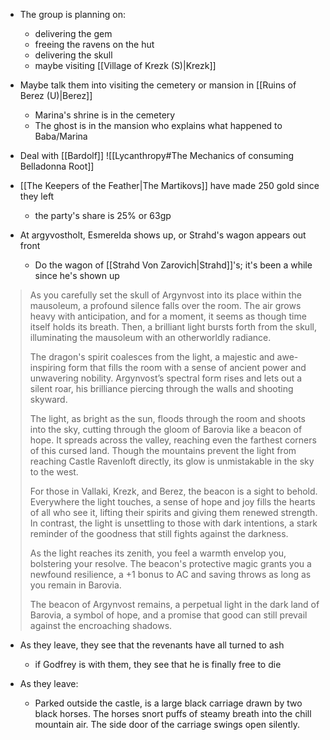 - The group is planning on:
	- delivering the gem
	- freeing the ravens on the hut
	- delivering the skull
	- maybe visiting [[Village of Krezk (S)|Krezk]]

- Maybe talk them into visiting the cemetery or mansion in [[Ruins of Berez (U)|Berez]]
	- Marina's shrine is in the cemetery
	- The ghost is in the mansion who explains what happened to Baba/Marina
	
- Deal with [[Bardolf]]
![[Lycanthropy#The Mechanics of consuming Belladonna Root]]


- [[The Keepers of the Feather|The Martikovs]] have made 250 gold since they left
	- the party's share is 25% or 63gp

- At argyvostholt, Esmerelda shows up, or Strahd's wagon appears out front
	- Do the wagon of [[Strahd Von Zarovich|Strahd]]'s; it's been a while since he's shown up

>As you carefully set the skull of Argynvost into its place within the mausoleum, a profound silence falls over the room. The air grows heavy with anticipation, and for a moment, it seems as though time itself holds its breath. Then, a brilliant light bursts forth from the skull, illuminating the mausoleum with an otherworldly radiance.
>
>The dragon's spirit coalesces from the light, a majestic and awe-inspiring form that fills the room with a sense of ancient power and unwavering nobility. Argynvost’s spectral form rises and lets out a silent roar, his brilliance piercing through the walls and shooting skyward.
>
>The light, as bright as the sun, floods through the room and shoots into the sky, cutting through the gloom of Barovia like a beacon of hope. It spreads across the valley, reaching even the farthest corners of this cursed land. Though the mountains prevent the light from reaching Castle Ravenloft directly, its glow is unmistakable in the sky to the west.
>
>For those in Vallaki, Krezk, and Berez, the beacon is a sight to behold. Everywhere the light touches, a sense of hope and joy fills the hearts of all who see it, lifting their spirits and giving them renewed strength. In contrast, the light is unsettling to those with dark intentions, a stark reminder of the goodness that still fights against the darkness.
>
>As the light reaches its zenith, you feel a warmth envelop you, bolstering your resolve. The beacon's protective magic grants you a newfound resilience, a +1 bonus to AC and saving throws as long as you remain in Barovia.
>
>The beacon of Argynvost remains, a perpetual light in the dark land of Barovia, a symbol of hope, and a promise that good can still prevail against the encroaching shadows.

- As they leave, they see that the revenants have all turned to ash
	- if Godfrey is with them, they see that he is finally free to die

- As they leave:
	- Parked outside the castle, is a large black carriage drawn by two black horses. The horses snort puffs of steamy breath into the chill mountain air. The side door of the carriage swings open silently.
